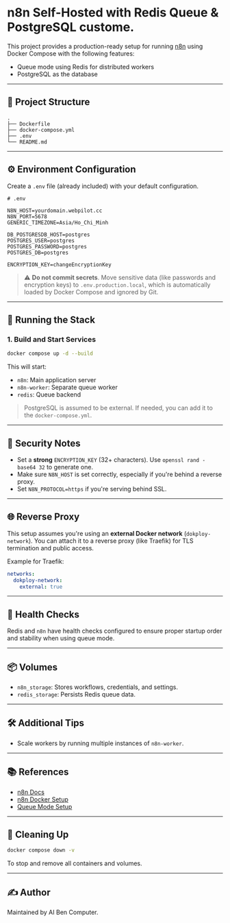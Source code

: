 # n8n Self-Hosted with Redis Queue & PostgreSQL custome.

This project provides a production-ready setup for running [n8n](https://n8n.io/) using Docker Compose with the following features:

- Queue mode using Redis for distributed workers
- PostgreSQL as the database

---

## 📁 Project Structure

```plaintext
.
├── Dockerfile
├── docker-compose.yml
├── .env
└── README.md
```

---

## ⚙️ Environment Configuration

Create a `.env` file (already included) with your default configuration.

```env
# .env

N8N_HOST=yourdomain.webpilot.cc
N8N_PORT=5678
GENERIC_TIMEZONE=Asia/Ho_Chi_Minh

DB_POSTGRESDB_HOST=postgres
POSTGRES_USER=postgres
POSTGRES_PASSWORD=postgres
POSTGRES_DB=postgres

ENCRYPTION_KEY=changeEncryptionKey
```

> ⚠️ **Do not commit secrets**. Move sensitive data (like passwords and encryption keys) to `.env.production.local`, which is automatically loaded by Docker Compose and ignored by Git.

---

## 🚀 Running the Stack

### 1. Build and Start Services

```bash
docker compose up -d --build
```

This will start:
- `n8n`: Main application server
- `n8n-worker`: Separate queue worker
- `redis`: Queue backend

> PostgreSQL is assumed to be external. If needed, you can add it to the `docker-compose.yml`.

---

## 🔐 Security Notes

- Set a **strong** `ENCRYPTION_KEY` (32+ characters). Use `openssl rand -base64 32` to generate one.
- Make sure `N8N_HOST` is set correctly, especially if you're behind a reverse proxy.
- Set `N8N_PROTOCOL=https` if you're serving behind SSL.

---

## 🌐 Reverse Proxy

This setup assumes you're using an **external Docker network** (`dokploy-network`). You can attach it to a reverse proxy (like Traefik) for TLS termination and public access.

Example for Traefik:

```yaml
networks:
  dokploy-network:
    external: true
```

---

## 🧪 Health Checks

Redis and `n8n` have health checks configured to ensure proper startup order and stability when using queue mode.

---

## 📦 Volumes

- `n8n_storage`: Stores workflows, credentials, and settings.
- `redis_storage`: Persists Redis queue data.

---

## 🛠 Additional Tips

- Scale workers by running multiple instances of `n8n-worker`.

---

## 📚 References

- [n8n Docs](https://docs.n8n.io)
- [n8n Docker Setup](https://docs.n8n.io/hosting/docker/)
- [Queue Mode Setup](https://docs.n8n.io/hosting/queue-mode/)

---

## 🧼 Cleaning Up

```bash
docker compose down -v
```

To stop and remove all containers and volumes.

---

## ✍️ Author

Maintained by AI Ben Computer.
